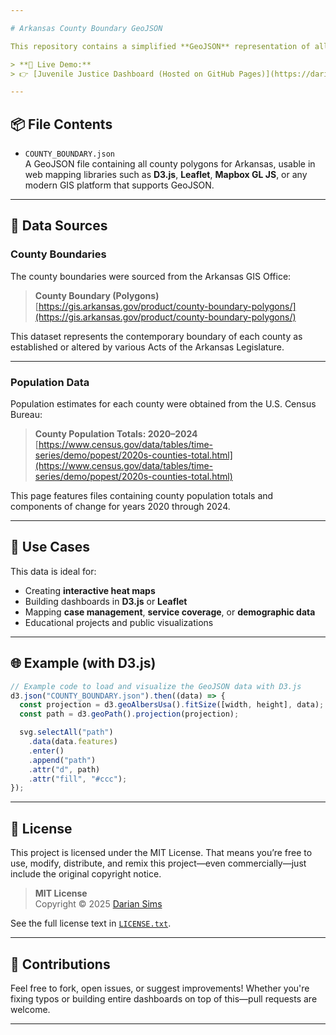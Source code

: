```yaml
---

# Arkansas County Boundary GeoJSON

This repository contains a simplified **GeoJSON** representation of all **75 county boundaries in the state of Arkansas**, derived from official shapefile data provided by the [Arkansas GIS Office](https://gis.arkansas.gov).

> **🔗 Live Demo:**  
> 👉 [Juvenile Justice Dashboard (Hosted on GitHub Pages)](https://dariansweb.github.io/arkansas-county-map)

---
```


## 📦 File Contents

- `COUNTY_BOUNDARY.json`  
  A GeoJSON file containing all county polygons for Arkansas, usable in web mapping libraries such as **D3.js**, **Leaflet**, **Mapbox GL JS**, or any modern GIS platform that supports GeoJSON.

---

## 🧭 Data Sources

### County Boundaries

The county boundaries were sourced from the Arkansas GIS Office:

> **County Boundary (Polygons)**  
> [https://gis.arkansas.gov/product/county-boundary-polygons/](https://gis.arkansas.gov/product/county-boundary-polygons/)

This dataset represents the contemporary boundary of each county as established or altered by various Acts of the Arkansas Legislature.

---

### Population Data

Population estimates for each county were obtained from the U.S. Census Bureau:

> **County Population Totals: 2020–2024**  
> [https://www.census.gov/data/tables/time-series/demo/popest/2020s-counties-total.html](https://www.census.gov/data/tables/time-series/demo/popest/2020s-counties-total.html)

This page features files containing county population totals and components of change for years 2020 through 2024.

---

## 🎯 Use Cases

This data is ideal for:

- Creating **interactive heat maps**
- Building dashboards in **D3.js** or **Leaflet**
- Mapping **case management**, **service coverage**, or **demographic data**
- Educational projects and public visualizations

---

## 🌐 Example (with D3.js)

```js
// Example code to load and visualize the GeoJSON data with D3.js
d3.json("COUNTY_BOUNDARY.json").then((data) => {
  const projection = d3.geoAlbersUsa().fitSize([width, height], data);
  const path = d3.geoPath().projection(projection);

  svg.selectAll("path")
    .data(data.features)
    .enter()
    .append("path")
    .attr("d", path)
    .attr("fill", "#ccc");
});
```

---

## 📝 License

This project is licensed under the MIT License. That means you’re free to use, modify, distribute, and remix this project—even commercially—just include the original copyright notice.

> **MIT License**  
> Copyright © 2025 [Darian Sims](https://github.com/dariansweb)

See the full license text in [`LICENSE.txt`](LICENSE.txt).

---

## 🤝 Contributions

Feel free to fork, open issues, or suggest improvements! Whether you're fixing typos or building entire dashboards on top of this—pull requests are welcome.

---
